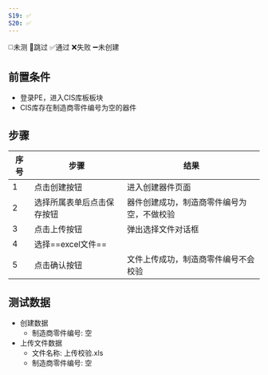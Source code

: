 ```yaml
---
S19: ✅
S20: ✅
---
```

◻️未测    🚫跳过     ✅通过    ❌失败     ➖未创建

## 前置条件

- 登录PE，进入CIS库板板块
- CIS库存在制造商零件编号为空的器件

## 步骤

| 序号  | 步骤            | 结果                    |
| --- | ------------- | --------------------- |
| 1   | 点击创建按钮        | 进入创建器件页面              |
| 2   | 选择所属表单后点击保存按钮 | 器件创建成功，制造商零件编号为空，不做校验 |
| 3   | 点击上传按钮        | 弹出选择文件对话框             |
| 4   | 选择==excel文件== |                       |
| 5   | 点击确认按钮        | 文件上传成功，制造商零件编号不会校验    |

## 测试数据

- 创建数据
	- 制造商零件编号: 空
- 上传文件数据
	- 文件名称: 上传校验.xls
	- 制造商零件编号: 空
